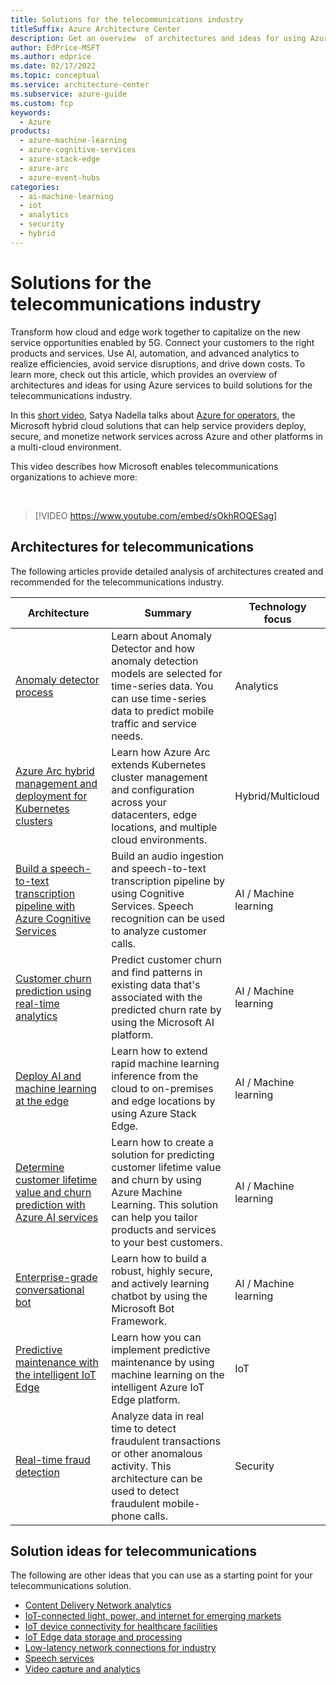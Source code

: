 ```yaml
---
title: Solutions for the telecommunications industry
titleSuffix: Azure Architecture Center
description: Get an overview  of architectures and ideas for using Azure services to build solutions for the telecommunications industry.
author: EdPrice-MSFT
ms.author: edprice
ms.date: 02/17/2022
ms.topic: conceptual
ms.service: architecture-center
ms.subservice: azure-guide
ms.custom: fcp 
keywords:
  - Azure
products:
  - azure-machine-learning
  - azure-cognitive-services
  - azure-stack-edge
  - azure-arc
  - azure-event-hubs
categories:
  - ai-machine-learning
  - iot
  - analytics 
  - security
  - hybrid
---
```

# Solutions for the telecommunications industry 

Transform how cloud and edge work together to capitalize on the new service opportunities enabled by 5G. Connect your customers to the right products and services. Use AI, automation, and advanced analytics to realize efficiencies, avoid service disruptions, and drive down costs. To learn more, check out this article, which provides an overview of architectures and ideas for using Azure services to build solutions for the telecommunications industry. 

In this [short video](https://www.youtube.com/watch?v=gEy4ngn1kCI), Satya Nadella talks about [Azure for operators](https://azure.microsoft.com/industries/telecommunications), the Microsoft hybrid cloud solutions that can help service providers deploy, secure, and monetize network services across Azure and other platforms in a multi-cloud environment. 

This video describes how Microsoft enables telecommunications organizations to achieve more:

<br> 

> [!VIDEO https://www.youtube.com/embed/sOkhROQESag]

## Architectures for telecommunications

The following articles provide detailed analysis of architectures created and recommended for the telecommunications industry.

|Architecture|Summary|Technology focus|
|--|--|--|
|[Anomaly detector process](../solution-ideas/articles/anomaly-detector-process.yml)|Learn about Anomaly Detector and how anomaly detection models are selected for time-series data. You can use time-series data to predict mobile traffic and service needs. |Analytics|
|[Azure Arc hybrid management and deployment for Kubernetes clusters](../hybrid/arc-hybrid-kubernetes.yml)|Learn how Azure Arc extends Kubernetes cluster management and configuration across your datacenters, edge locations, and multiple cloud environments.| Hybrid/Multicloud|
|[Build a speech-to-text transcription pipeline with Azure Cognitive Services](../reference-architectures/ai/speech-ai-ingestion.yml)|Build an audio ingestion and speech-to-text transcription pipeline by using Cognitive Services. Speech recognition can be used to analyze customer calls. |AI / Machine learning|
|[Customer churn prediction using real-time analytics](../solution-ideas/articles/customer-churn-prediction.yml) |Predict customer churn and find patterns in existing data that's associated with the predicted churn rate by using the Microsoft AI platform.|AI / Machine learning |
|[Deploy AI and machine learning at the edge](../hybrid/deploy-ai-ml-azure-stack-edge.yml)|Learn how to extend rapid machine learning inference from the cloud to on-premises and edge locations by using Azure Stack Edge. |AI / Machine learning|
|[Determine customer lifetime value and churn prediction with Azure AI services](../example-scenario/ai/customer-lifecycle-churn.yml)|Learn how to create a solution for predicting customer lifetime value and churn by using Azure Machine Learning. This solution can help you tailor products and services to your best customers.|AI / Machine learning|
|[Enterprise-grade conversational bot](../reference-architectures/ai/conversational-bot.yml) |Learn how to build a robust, highly secure, and actively learning chatbot by using the Microsoft Bot Framework.|AI / Machine learning|
|[Predictive maintenance with the intelligent IoT Edge](../example-scenario/predictive-maintenance/iot-predictive-maintenance.yml)|Learn how you can implement predictive maintenance by using machine learning on the intelligent Azure IoT Edge platform.|IoT|
|[Real-time fraud detection](../example-scenario/data/fraud-detection.yml)|Analyze data in real time to detect fraudulent transactions or other anomalous activity. This architecture can be used to detect fraudulent mobile-phone calls. |Security|

## Solution ideas for telecommunications
The following are other ideas that you can use as a starting point for your telecommunications solution.
- [Content Delivery Network analytics](../solution-ideas/articles/content-delivery-network-azure-data-explorer.yml)
- [IoT-connected light, power, and internet for emerging markets](../solution-ideas/articles/iot-power-management.yml)
- [IoT device connectivity for healthcare facilities](../solution-ideas/articles/healthcare-network.yml)
- [IoT Edge data storage and processing](../solution-ideas/articles/data-storage-edge.yml)
- [Low-latency network connections for industry](../solution-ideas/articles/low-latency-network.yml)
- [Speech services](../solution-ideas/articles/speech-services.yml)
- [Video capture and analytics](../solution-ideas/articles/video-analytics.yml)
